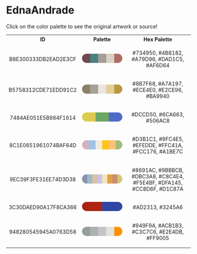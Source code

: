 
<!DOCTYPE html>
<html><body>
<h1>EdnaAndrade</h1>
<p>Click on the color palette to see the original artwork or source!</p>
<table style="width:100%">
<tr><th style="text-align: center; vertical-align: middle;">ID</th><th style="text-align: center; vertical-align: middle;">Palette</th><th style="text-align: center; vertical-align: middle;">Hex Palette</th></tr>
<tr><td style="text-align: center; vertical-align: middle;"><p style="font-size:14px">B8E300333DB2EAD2E3CF</p></td> <td style="text-align: center; vertical-align: middle;"><a href=https://www.wikiart.org/en/edna-andrade/atom-cloud-1958 style="font-size:14px"><img style="border-radius: 14px;" src="../media/swatches/B8E300333DB2EAD2E3CF.png" height="25"></a></td> <td style="text-align: center; vertical-align: middle;"><p style="font-size:14px">#734950, #4B8182, #A79D96, #DAD1C5, #AF6D64</p></td></tr>
<tr><td style="text-align: center; vertical-align: middle;"><p style="font-size:14px">B5758312CDE71EDD91C2</p></td> <td style="text-align: center; vertical-align: middle;"><a href=https://www.wikiart.org/en/edna-andrade/cross-1962 style="font-size:14px"><img style="border-radius: 14px;" src="../media/swatches/B5758312CDE71EDD91C2.png" height="25"></a></td> <td style="text-align: center; vertical-align: middle;"><p style="font-size:14px">#8B7F68, #A7A197, #ECE4E0, #E2CE96, #BA9940</p></td></tr>
<tr><td style="text-align: center; vertical-align: middle;"><p style="font-size:14px">7484AE051E5B984F1614</p></td> <td style="text-align: center; vertical-align: middle;"><a href=https://www.wikiart.org/en/edna-andrade/earth-day-1970 style="font-size:14px"><img style="border-radius: 14px;" src="../media/swatches/7484AE051E5B984F1614.png" height="25"></a></td> <td style="text-align: center; vertical-align: middle;"><p style="font-size:14px">#DCCD50, #6CA663, #506AC8</p></td></tr>
<tr><td style="text-align: center; vertical-align: middle;"><p style="font-size:14px">8C1E0651961074BAF64D</p></td> <td style="text-align: center; vertical-align: middle;"><a href=https://www.wikiart.org/en/edna-andrade/finale-1979 style="font-size:14px"><img style="border-radius: 14px;" src="../media/swatches/8C1E0651961074BAF64D.png" height="25"></a></td> <td style="text-align: center; vertical-align: middle;"><p style="font-size:14px">#D3B1C1, #9FC4E5, #EFEDDE, #FFC41A, #FCC176, #A1BE7C</p></td></tr>
<tr><td style="text-align: center; vertical-align: middle;"><p style="font-size:14px">9EC39F3FE31EE74D3D38</p></td> <td style="text-align: center; vertical-align: middle;"><a href=https://philamuseum.org/collection/object/273087 style="font-size:14px"><img style="border-radius: 14px;" src="../media/swatches/9EC39F3FE31EE74D3D38.png" height="25"></a></td> <td style="text-align: center; vertical-align: middle;"><p style="font-size:14px">#8691AC, #9BBBCB, #DBC3A8, #C8C4E4, #F5E4BF, #DFA145, #CC8D6F, #D1C87A</p></td></tr>
<tr><td style="text-align: center; vertical-align: middle;"><p style="font-size:14px">3C30DAED90A17F8CA366</p></td> <td style="text-align: center; vertical-align: middle;"><a href=https://www.wikiart.org/en/edna-andrade/short-ride-1969 style="font-size:14px"><img style="border-radius: 14px;" src="../media/swatches/3C30DAED90A17F8CA366.png" height="25"></a></td> <td style="text-align: center; vertical-align: middle;"><p style="font-size:14px">#AD2313, #3245A6</p></td></tr>
<tr><td style="text-align: center; vertical-align: middle;"><p style="font-size:14px">948280545945A0763D58</p></td> <td style="text-align: center; vertical-align: middle;"><a href=https://www.wikiart.org/en/edna-andrade/twilight-wave-1973 style="font-size:14px"><img style="border-radius: 14px;" src="../media/swatches/948280545945A0763D58.png" height="25"></a></td> <td style="text-align: center; vertical-align: middle;"><p style="font-size:14px">#949F9A, #ACB1B3, #C3C7C6, #E2E4DB, #FF9005</p></td></tr>
</table>
</body></html>
